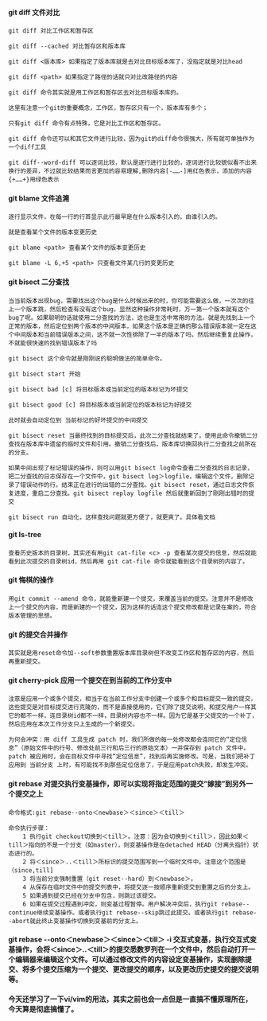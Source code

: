 #### git diff 文件对比

    git diff 对比工作区和暂存区

    git diff --cached 对比暂存区和版本库

    git diff <版本库> 如果指定了版本库就是去对比目标版本库了，没指定就是对比head

    git diff <path> 如果指定了路径的话就只对比改路径的内容

    git diff 命令其实就是用工作区和暂存区去对比目标版本库的。

    这里有注意一个git的重要概念，工作区，暂存区只有一个，版本库有多个；

    只有git diff 命令有点特殊，它是对比工作区和暂存区。

    git diff 命令还可以和其它文件进行比较，因为git的diff命令很强大，所有就可单独作为一个diff工具

    git diff--word-diff 可以逐词比较，默认是逐行进行比较的，逐词进行比较貌似看不出来换行的差异，不过就比较结果而言更加的容易理解,删除内容[-……-]用红色表示，添加的内容{+……+}用绿色表示

#### git blame 文件追溯

    逐行显示文件，在每一行的行首显示此行最早是在什么版本引入的，由谁引入的。

    就是查看某个文件的版本变更历史

    git blame <path> 查看某个文件的版本变更历史

    git blame -L 6,+5 <path> 只查看文件某几行的变更历史

#### git bisect 二分查找

    当当前版本出现bug，需要找出这个bug是什么时候出来的时，你可能需要这么做，一次次的往上一个版本跳，然后检查有没有这个bug，显然这种操作非常耗时，万一第一个版本就有这个bug了呢。如果聪明的话就使用二分查找的方法，这也是生活中常用的方法。就是先找到上一个正常的版本，然后定位到两个版本的中间版本，如果这个版本是正确的那么错误版本就一定在这个中间版本和当前错误版本之间，这不就一次性排除了一半的版本了吗，然后继续重复此操作，不就能很快速的找到错误版本了吗

    git bisect 这个命令就是刚刚说的聪明做法的简单命令。

    git bisect start 开始

    git bisect bad [c] 将目标版本或当前定位的版本标记为坏提交

    git bisect good [c] 将目标版本或当前定位的版本标记为好提交

    此时就会自动定位到 当前标记的好坏提交的中间提交

    git bisect reset 当最终找到的目标提交后，此次二分查找就结束了，使用此命令撤销二分查找在版本库中遗留的临时文件和引用。撤销二分查找后，版本库切换回执行二分查找之前所在的分支。

    如果中间出现了标记错误的操作，则可以用git bisect log命令查看二分查找的日志记录，把二分查找的日志保存在一个文件中，git bisect log＞logfile，编辑这个文件，删除记录了错误动作的行。结束正在进行的出错的二分查找。git bisect reset，通过日志文件恢复进度，重启二分查找。git bisect replay logfile 然后就重新回到了刚刚出错时的提交

    git bisect run 自动化，这样查找问题就更方便了，就更爽了。具体看文档

#### git ls-tree 

    查看历史版本的目录树，其实还有用git cat-file <c> -p 查看某次提交的信息，然后就能看到此次提交的目录树id，然后再用 git cat-file 命令就能看到这个目录树的内容了。

#### git 悔棋的操作

    用git commit --amend 命令，就能重新建一个提交，来覆盖当前的提交。注意并不是修改上一个提交的内容，而是新建的一个提交，因为这样的话连这个提交修改都是记录在案的，符合版本管理的思想。

#### git 的提交合并操作

    其实就是用reset命令加--soft参数重置版本库目录树但不改变工作区和暂存区的内容，然后再重新提交。

#### git cherry-pick <c> 应用一个提交在到当前的工作分支中

    注意是应用一个或多个提交，相当于在当前工作分支中创建一个或多个和目标提交一致的提交，这些提交是对目标提交进行克隆的，而不是直接使用的，它们除了提交说明，和提交用户一样其它的都不一样，连目录树id都不一样，目录树内容也不一样。因为它是基于父提交的一个补丁，然后应用在本次工作分支只上生成的一个新提交。

    为何会冲突：用 diff 工具生成 patch 时，我们所做的每一处修改都会连同它的“定位信息”（原始文件中的行号、修改处前三行和后三行的原始文本）一并保存到 patch 文件中。patch 被应用时，会在目标文件中寻找“定位信息”，找到后再实施修改。可是，当我们把补丁应用到 当前分支 上时，有可能找不到那些定位信息了，于是应用patch失败，即发生冲突。

#### git rebase 对提交执行变基操作，即可以实现将指定范围的提交“嫁接”到另外一个提交之上

    命令格式:git rebase--onto＜newbase＞＜since＞＜till＞

    命令执行步骤：
        1 执行git checkout切换到＜till＞。注意：因为会切换到＜till＞，因此如果＜till＞指向的不是一个分支（如master），则变基操作是在detached HEAD（分离头指针）状态进行的。
        2 将＜since＞..＜till＞所标识的提交范围写到一个临时文件中。注意这个范围是（since,till]
        3 将当前分支强制重置（git reset--hard）到＜newbase＞。
        4 从保存在临时文件中的提交列表中，将提交逐一按顺序重新提交到重置之后的分支上。
        5 如果遇到提交已经在分支中包含，则跳过该提交。
        6 如果在提交过程遇到冲突，则变基过程暂停。用户解决冲突后，执行git rebase--continue继续变基操作。或者执行git rebase--skip跳过此提交。或者执行git rebase--abort就此终止变基操作切换到变基前的分支上。

#### git rebase --onto＜newbase＞＜since＞＜till＞ -i 交互式变基，执行交互式变基操作，会将＜since＞..＜till＞的提交悉数罗列在一个文件中，然后自动打开一个编辑器来编辑这个文件。可以通过修改文件的内容设定变基操作，实现删除提交、将多个提交压缩为一个提交、更改提交的顺序，以及更改历史提交的提交说明等。

#### 今天还学习了一下vi/vim的用法，其实之前也会一点但是一直搞不懂原理所在，今天算是彻底搞懂了。
